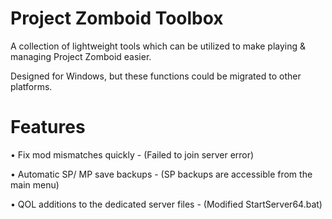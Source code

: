 # Project Zomboid Toolbox
A collection of lightweight tools which can be utilized to make playing & managing Project Zomboid easier.

Designed for Windows, but these functions could be migrated to other platforms.

# Features
• Fix mod mismatches quickly - (Failed to join server error)

• Automatic SP/ MP save backups - (SP backups are accessible from the main menu)

• QOL additions to the dedicated server files - (Modified StartServer64.bat)
